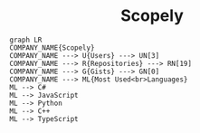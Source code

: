 <h1 align="center">Scopely</h1>

```mermaid
graph LR
COMPANY_NAME{Scopely}
COMPANY_NAME ---> U{Users} ---> UN[3]
COMPANY_NAME ---> R{Repositories} ---> RN[19]
COMPANY_NAME ---> G{Gists} ---> GN[0]
COMPANY_NAME ---> ML{Most Used<br>Languages}
ML --> C#
ML --> JavaScript
ML --> Python
ML --> C++
ML --> TypeScript
```
